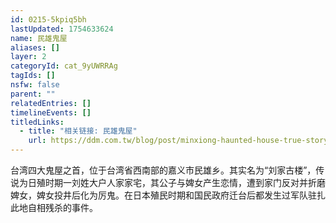 ```yaml
---
id: 0215-5kpiq5bh
lastUpdated: 1754633624
name: 民雄鬼屋
aliases: []
layer: 2
categoryId: cat_9yUWRRAg
tagIds: []
nsfw: false
parent: ""
relatedEntries: []
timelineEvents: []
titledLinks:
  - title: "相关链接: 民雄鬼屋"
    url: https://ddm.com.tw/blog/post/minxiong-haunted-house-true-story
---
```


台湾四大鬼屋之首，位于台湾省西南部的嘉义市民雄乡。其实名为“刘家古楼”，传说为日殖时期一刘姓大户人家家宅，其公子与婢女产生恋情，遭到家门反对并折磨婢女，婢女投井后化为厉鬼。在日本殖民时期和国民政府迁台后都发生过军队驻扎此地自相残杀的事件。